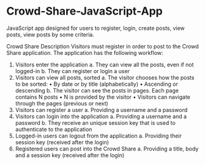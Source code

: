Crowd-Share-JavaScript-App
==========================

JavaScript app designed for users to register, login, create posts, view posts, view posts by some criteria.

Crowd Share Description
Visitors must register in order to post to the Crowd Share application. 
The application has the following workflow:

1.	Visitors enter the application
  a.	They can view all the posts, even if not logged-in
  b.	They can register or login a user
2.	Visitors can view all posts, sorted
  a.	The visitor chooses how the posts to be sorted:
    •	By date or by title (alphabetically)
    •	Ascending or descending
  b.	The visitor can see the posts in pages. Each page contains N posts
    •	N is provided by the visitor
    •	Visitors can navigate through the pages (previous or next)
3.	Visitors can register a user
  a.	Providing a username and a password
4.	Visitors can login into the application
  a.	Providing a username and a password
  b.	They receive an unique session key that is used to authenticate to the application
5.	Logged-in users can logout from the application
  a.	Providing their session key (received after the login) 
6.	Registered users can post into the Crowd Share
  a.	Providing a title, body and a session key (received after the login)
